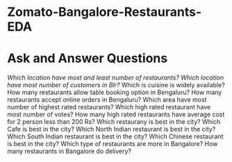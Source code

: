 # Zomato-Bangalore-Restaurants-EDA
# Ask and Answer Questions
*Which location have most and least number of restaurants?*
*Which location have most number of customers in Blr?*
Which is cuisine is widely available?
How many restaurants allow table booking option in Bengaluru?
How many restaurants accept online orders in Bengaluru?
Which area have most number of highest rated restaurants?
Which high rated restaurant have most number of votes?
How many high rated restaurants have average cost for 2 person less than 200 Rs?
Which restaurany is best in the city?
Which Cafe is best in the city?
Which North Indian restaurant is best in the city?
Which South Indian restaurant is best in the city?
Which Chinese restaurant is best in the city?
Which type of restaurants are more in Bangalore?
How many restaurants in Bangalore do delivery?
